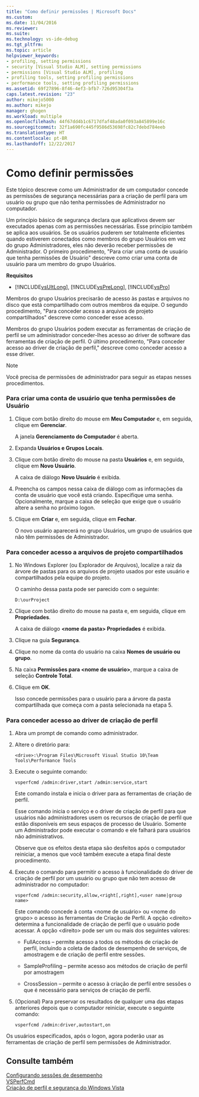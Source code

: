 ```yaml
---
title: "Como definir permissões | Microsoft Docs"
ms.custom: 
ms.date: 11/04/2016
ms.reviewer: 
ms.suite: 
ms.technology: vs-ide-debug
ms.tgt_pltfrm: 
ms.topic: article
helpviewer_keywords:
- profiling, setting permissions
- security [Visual Studio ALM], setting permissions
- permissions [Visual Studio ALM], profiling
- profiling tools, setting profiling permissions
- performance tools, setting profiling permissions
ms.assetid: 69f27896-8f46-4ef3-bfb7-726d95304f3a
caps.latest.revision: "23"
author: mikejo5000
ms.author: mikejo
manager: ghogen
ms.workload: multiple
ms.openlocfilehash: 44f67dd4b1c6717dfaf48ada0f093a845899e16c
ms.sourcegitcommit: 32f1a690fc445f9586d53698fc82c7debd784eeb
ms.translationtype: HT
ms.contentlocale: pt-BR
ms.lasthandoff: 12/22/2017
---
```

# <a name="how-to-set-permissions"></a>Como definir permissões
Este tópico descreve como um Administrador de um computador concede as permissões de segurança necessárias para a criação de perfil para um usuário ou grupo que não tenha permissões de Administrador no computador.  
  
 Um princípio básico de segurança declara que aplicativos devem ser executados apenas com as permissões necessárias. Esse princípio também se aplica aos usuários. Se os usuários puderem ser totalmente eficientes quando estiverem conectados como membros do grupo Usuários em vez do grupo Administradores, eles não deverão receber permissões de Administrador. O primeiro procedimento, "Para criar uma conta de usuário que tenha permissões de Usuário" descreve como criar uma conta de usuário para um membro do grupo Usuários.  
  
 **Requisitos**  
  
-   [!INCLUDE[vsUltLong](../code-quality/includes/vsultlong_md.md)], [!INCLUDE[vsPreLong](../code-quality/includes/vsprelong_md.md)], [!INCLUDE[vsPro](../code-quality/includes/vspro_md.md)]  
  
 Membros do grupo Usuários precisarão de acesso às pastas e arquivos no disco que está compartilhado com outros membros da equipe. O segundo procedimento, "Para conceder acesso a arquivos de projeto compartilhados" descreve como conceder esse acesso.  
  
 Membros do grupo Usuários podem executar as ferramentas de criação de perfil se um administrador conceder-lhes acesso ao driver de software das ferramentas de criação de perfil. O último procedimento, "Para conceder acesso ao driver de criação de perfil," descreve como conceder acesso a esse driver.  
  
> [!NOTE]
>  Você precisa de permissões de administrador para seguir as etapas nesses procedimentos.  
  
### <a name="to-create-a-user-account-that-has-user-permissions"></a>Para criar uma conta de usuário que tenha permissões de Usuário  
  
1.  Clique com botão direito do mouse em **Meu Computador** e, em seguida, clique em **Gerenciar**.  
  
     A janela **Gerenciamento do Computador** é aberta.  
  
2.  Expanda **Usuários e Grupos Locais**.  
  
3.  Clique com botão direito do mouse na pasta **Usuários** e, em seguida, clique em **Novo Usuário**.  
  
     A caixa de diálogo **Novo Usuário** é exibida.  
  
4.  Preencha os campos nessa caixa de diálogo com as informações da conta de usuário que você está criando. Especifique uma senha. Opcionalmente, marque a caixa de seleção que exige que o usuário altere a senha no próximo logon.  
  
5.  Clique em **Criar** e, em seguida, clique em **Fechar**.  
  
     O novo usuário aparecerá no grupo Usuários, um grupo de usuários que não têm permissões de Administrador.  
  
### <a name="to-grant-access-to-shared-project-files"></a>Para conceder acesso a arquivos de projeto compartilhados  
  
1.  No Windows Explorer (ou Explorador de Arquivos), localize a raiz da árvore de pastas para os arquivos de projeto usados por este usuário e compartilhados pela equipe do projeto.  
  
     O caminho dessa pasta pode ser parecido com o seguinte:  
  
    ```  
    D:\ourProject  
    ```  
  
2.  Clique com botão direito do mouse na pasta e, em seguida, clique em **Propriedades**.  
  
     A caixa de diálogo **\<nome da pasta> Propriedades** é exibida.  
  
3.  Clique na guia **Segurança**.  
  
4.  Clique no nome da conta do usuário na caixa **Nomes de usuário ou grupo**.  
  
5.  Na caixa **Permissões para \<nome de usuário>**, marque a caixa de seleção **Controle Total**.  
  
6.  Clique em **OK**.  
  
     Isso concede permissões para o usuário para a árvore da pasta compartilhada que começa com a pasta selecionada na etapa 5.  
  
### <a name="to-grant-access-to-the-profiling-driver"></a>Para conceder acesso ao driver de criação de perfil  
  
1.  Abra um prompt de comando como administrador.  
  
2.  Altere o diretório para:  
  
    ```  
    <drive>:\Program Files\Microsoft Visual Studio 10\Team Tools\Performance Tools  
    ```  
  
3.  Execute o seguinte comando:  
  
    ```  
    vsperfcmd /admin:driver,start /admin:service,start  
    ```  
  
     Este comando instala e inicia o driver para as ferramentas de criação de perfil.  
  
     Esse comando inicia o serviço e o driver de criação de perfil para que usuários não administradores usem os recursos de criação de perfil que estão disponíveis em seus espaços de processo de Usuário. Somente um Administrador pode executar o comando e ele falhará para usuários não administrativos.  
  
     Observe que os efeitos desta etapa são desfeitos após o computador reiniciar, a menos que você também execute a etapa final deste procedimento.  
  
4.  Execute o comando para permitir o acesso à funcionalidade do driver de criação de perfil por um usuário ou grupo que não tem acesso de administrador no computador:  
  
    ```  
    vsperfcmd /admin:security,allow,<right[,right],<user name|group name>  
    ```  
  
     Este comando concede à conta \<nome de usuário> ou \<nome do grupo> o acesso às ferramentas de Criação de Perfil. A opção \<direito> determina a funcionalidade de criação de perfil que o usuário pode acessar. A opção \<direito> pode ser um ou mais dos seguintes valores:  
  
    -   FullAccess – permite acesso a todos os métodos de criação de perfil, incluindo a coleta de dados de desempenho de serviços, de amostragem e de criação de perfil entre sessões.  
  
    -   SampleProfiling – permite acesso aos métodos de criação de perfil por amostragem  
  
    -   CrossSession – permite o acesso à criação de perfil entre sessões o que é necessário para serviços de criação de perfil.  
  
5.  (Opcional) Para preservar os resultados de qualquer uma das etapas anteriores depois que o computador reiniciar, execute o seguinte comando:  
  
    ```  
    vsperfcmd /admin:driver,autostart,on  
    ```  
  
 Os usuários especificados, após o logon, agora poderão usar as ferramentas de criação de perfil sem permissões de Administrador.  
  
## <a name="see-also"></a>Consulte também  
 [Configurando sessões de desempenho](../profiling/configuring-performance-sessions.md)   
 [VSPerfCmd](../profiling/vsperfcmd.md)   
 [Criação de perfil e segurança do Windows Vista](../profiling/profiling-and-windows-vista-security.md)